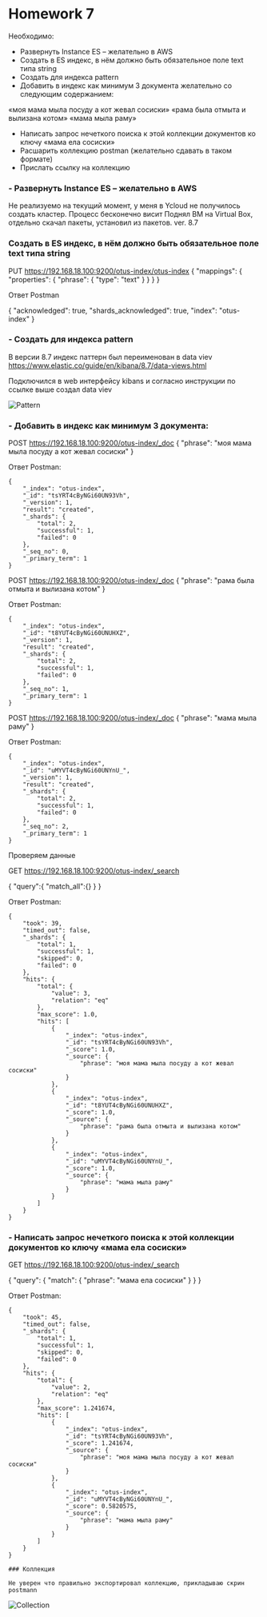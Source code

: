 # Homework 7

Необходимо:

- Развернуть Instance ES – желательно в AWS
- Создать в ES индекс, в нём должно быть обязательное поле text типа string
- Создать для индекса pattern
- Добавить в индекс как минимум 3 документа желательно со следующим содержанием:

«моя мама мыла посуду а кот жевал сосиски»
«рама была отмыта и вылизана котом»
«мама мыла раму»
- Написать запрос нечеткого поиска к этой коллекции документов ко ключу «мама ела сосиски»
- Расшарить коллекцию postman (желательно сдавать в таком формате)
- Прислать ссылку на коллекцию

### - Развернуть Instance ES – желательно в AWS

Не реализуемо на текущий момент, у меня в Ycloud не получилось создать кластер. Процесс бесконечно висит Поднял ВМ на Virtual Box, отдельно скачал пакеты, установил из пакетов. ver. 8.7

### Создать в ES индекс, в нём должно быть обязательное поле text типа string

PUT https://192.168.18.100:9200/otus-index/otus-index
{
  "mappings": {
    "properties": {
      "phrase": { "type": "text" }
    }
  }
}

Ответ Postman

{
    "acknowledged": true,
    "shards_acknowledged": true,
    "index": "otus-index"
}

### - Создать для индекса pattern

В версии 8.7 индекс паттерн был переименован в data viev https://www.elastic.co/guide/en/kibana/8.7/data-views.html

Подключился в web интерфейсу kibans и согласно инструкции по ссылке выше создал data viev

![Pattern](https://github.com/Slawell/Otus-Homework/blob/main/Homework/home7_elastic/Pattern.png)

### - Добавить в индекс как минимум 3 документа:

POST https://192.168.18.100:9200/otus-index/_doc
{
  "phrase": "моя мама мыла посуду а кот жевал сосиски"
}

Ответ Postman:

    {
        "_index": "otus-index",
        "_id": "tsYRT4cByNGi60UN93Vh",
        "_version": 1,
        "result": "created",
        "_shards": {
            "total": 2,
            "successful": 1,
            "failed": 0
        },
        "_seq_no": 0,
        "_primary_term": 1
    }

POST https://192.168.18.100:9200/otus-index/_doc
{
  "phrase": "рама была отмыта и вылизана котом"
}

Ответ Postman:

    {
        "_index": "otus-index",
        "_id": "t8YUT4cByNGi60UNUHXZ",
        "_version": 1,
        "result": "created",
        "_shards": {
            "total": 2,
            "successful": 1,
            "failed": 0
        },
        "_seq_no": 1,
        "_primary_term": 1
    }

POST https://192.168.18.100:9200/otus-index/_doc
{
  "phrase": "мама мыла раму"
}

Ответ Postman:

    {
        "_index": "otus-index",
        "_id": "uMYVT4cByNGi60UNYnU_",
        "_version": 1,
        "result": "created",
        "_shards": {
            "total": 2,
            "successful": 1,
            "failed": 0
        },
        "_seq_no": 2,
        "_primary_term": 1
    }

Проверяем данные

GET https://192.168.18.100:9200/otus-index/_search

{
  "query":{
      "match_all":{}
  }
}

Ответ Postman:

    {
        "took": 39,
        "timed_out": false,
        "_shards": {
            "total": 1,
            "successful": 1,
            "skipped": 0,
            "failed": 0
        },
        "hits": {
            "total": {
                "value": 3,
                "relation": "eq"
            },
            "max_score": 1.0,
            "hits": [
                {
                    "_index": "otus-index",
                    "_id": "tsYRT4cByNGi60UN93Vh",
                    "_score": 1.0,
                    "_source": {
                        "phrase": "моя мама мыла посуду а кот жевал сосиски"
                    }
                },
                {
                    "_index": "otus-index",
                    "_id": "t8YUT4cByNGi60UNUHXZ",
                    "_score": 1.0,
                    "_source": {
                        "phrase": "рама была отмыта и вылизана котом"
                    }
                },
                {
                    "_index": "otus-index",
                    "_id": "uMYVT4cByNGi60UNYnU_",
                    "_score": 1.0,
                    "_source": {
                        "phrase": "мама мыла раму"
                    }
                }
            ]
        }
    }


### - Написать запрос нечеткого поиска к этой коллекции документов ко ключу «мама ела сосиски»

GET https://192.168.18.100:9200/otus-index/_search

{
  "query": {
    "match": {
      "phrase": 
        "мама ела сосиски"
    }
  }
}

Ответ Postman:

    {
        "took": 45,
        "timed_out": false,
        "_shards": {
            "total": 1,
            "successful": 1,
            "skipped": 0,
            "failed": 0
        },
        "hits": {
            "total": {
                "value": 2,
                "relation": "eq"
            },
            "max_score": 1.241674,
            "hits": [
                {
                    "_index": "otus-index",
                    "_id": "tsYRT4cByNGi60UN93Vh",
                    "_score": 1.241674,
                    "_source": {
                        "phrase": "моя мама мыла посуду а кот жевал сосиски"
                    }
                },
                {
                    "_index": "otus-index",
                    "_id": "uMYVT4cByNGi60UNYnU_",
                    "_score": 0.5820575,
                    "_source": {
                        "phrase": "мама мыла раму"
                    }
                }
            ]
        }
    }
    
    ### Коллекция
    
    Не уверен что правильно экспортировал коллекцию, прикладываю скрин postmann
    
 ![Collection](https://github.com/Slawell/Otus-Homework/blob/main/Homework/home7_elastic/Collection.png)
    


    
